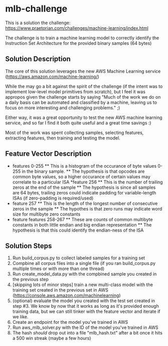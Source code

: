 # mlb-challenge

This is a solution the challenge: https://www.praetorian.com/challenges/machine-learning/index.html

The challenge is to train a machine learning model to correctly identify the Instruction Set Architecture for the provided binary samples (64 bytes)

## Solution Description

The core of this solution leverages the new AWS Machine Learning service (https://aws.amazon.com/machine-learning/)

While the may go a bit against the spirit of the challenge (if the intent was to implement low-level model primitives from scratch), but I feel it was appropos given the challenge starts by saying "Much of the work we do on a daily basis can be automated and classified by a machine, leaving us to focus on more interesting and challenging problems." ;)

Either way, it was a great opportunity to test the new AWS machine learning service, and so far I find it both quite useful and a great time savings :)

Most of the work was spent collecting samples, selecting features, extracting features, then training and testing the model.

## Feature Vector Description
* features 0-255
** This is a histogram of the occurance of byte values 0-255 in the binary sample.
** The hypothesis is that opcodes are common byte values, so a higher occurance of certain values may correlate to a particular ISA
*feature 256
** This is the number of trailing zeros at the end of the sample
** The hypothesis is since all samples are 64 bytes, trailing zeros could indicate padding for variable-length ISAs (if zero-padding is required/used)
* feature 257
** This is the length of the longest number of consecutive zeros in the sample
** The hypothes is that zero runs may indicate word size for multibyte zero constants
* feature features 258-267
** These are counts of common multibyte constants in both little endian and big endian representation
** The hypothesis is that this could identify the endian-ness of the ISA


## Solution Steps

1. Run build_corpus.py to collect labeled samples for a training set
2. Compbine all corpus files into a single file (if you ran build_corpus.py multiple times or with more than one thread)
3. Run create_model_data.py with the compbined sample you created in the previous step
4. [skipping lots of minor steps] train a new multi-class model with the training set created in the previous set in AWS (https://console.aws.amazon.com/machinelearning)
5. (optional) evaluate the model you created with the test set created in step #3.  We know by now that it works as long as it's provided enough training data, but we can still tinker with the feature vector and iterate if we like.
6. Create an endpoint for the model you've trained in AWS
7. Run aws_mlb_solver.py with the ID of the model you've trained in AWS
8. The hash _should_ drop out into a file "mlb_hash.txt" after a bit once it hits a 500 win streak (maybe a few hours)
